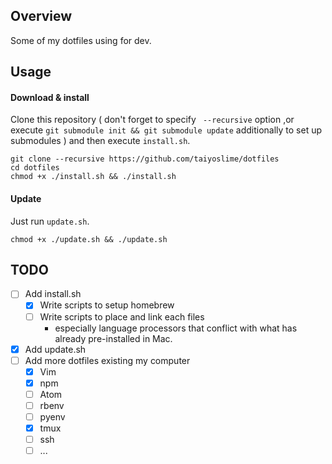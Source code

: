 ## Overview

Some of my dotfiles using for dev.

## Usage

#### Download & install
Clone this repository ( don't forget to specify ` --recursive` option ,or execute `git submodule init && git submodule update` additionally to set up submodules ) and then execute `install.sh`.
```
git clone --recursive https://github.com/taiyoslime/dotfiles
cd dotfiles
chmod +x ./install.sh && ./install.sh
```
#### Update
Just run `update.sh`.
```
chmod +x ./update.sh && ./update.sh
```

## TODO
- [ ] Add install.sh
  - [x] Write scripts to setup homebrew
  - [ ] Write scripts to place and link each files
    - especially language processors that conflict with what has already pre-installed in Mac.
- [x] Add update.sh
- [ ] Add more dotfiles existing my computer
  - [x] Vim
  - [x] npm
  - [ ] Atom
  - [ ] rbenv
  - [ ] pyenv
  - [x] tmux
  - [ ] ssh
  - [ ] ...
